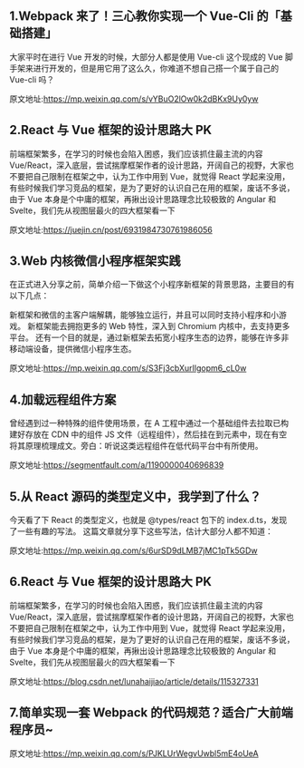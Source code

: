 ## 1.Webpack 来了！三心教你实现一个 Vue-Cli 的「基础搭建」

大家平时在进行 Vue 开发的时候，大部分人都是使用 Vue-cli 这个现成的 Vue 脚手架来进行开发的，但是用它用了这么久，你难道不想自己搭一个属于自己的 Vue-cli 吗？

原文地址:https://mp.weixin.qq.com/s/vYBuO2lOw0k2dBKx9Uy0yw

## 2.React 与 Vue 框架的设计思路大 PK

前端框架繁多，在学习的时候也会陷入困惑，我们应该抓住最主流的内容 Vue/React，深入底层，尝试揣摩框架作者的设计思路，开阔自己的视野，大家也不要把自己限制在框架之中，认为工作中用到 Vue，就觉得 React 学起来没用，有些时候我们学习竞品的框架，是为了更好的认识自己在用的框架，废话不多说，由于 Vue 本身是个中庸的框架，再揪出设计思路理念比较极致的 Angular 和 Svelte，我们先从视图层最火的四大框架看一下

原文地址:https://juejin.cn/post/6931984730761986056

## 3.Web 内核微信小程序框架实践

在正式进入分享之前，简单介绍一下做这个小程序新框架的背景思路，主要目的有以下几点：

新框架和微信的主客户端解耦，能够独立运行，并且可以同时支持小程序和小游戏。
新框架能去拥抱更多的 Web 特性，深入到 Chromium 内核中，去支持更多平台。
还有一个目的就是，通过新框架去拓宽小程序生态的边界，能够在许多非移动端设备，提供微信小程序生态。

原文地址:https://mp.weixin.qq.com/s/S3Fj3cbXurIlgopm6_cL0w

## 4.加载远程组件方案

曾经遇到过一种特殊的组件使用场景，在 A 工程中通过一个基础组件去拉取已构建好存放在 CDN 中的组件 JS 文件（远程组件），然后挂在到元素中，现在有空将其原理梳理成文。旁白：听说这类远程组件在低代码平台中有所使用。

原文地址:https://segmentfault.com/a/1190000040696839

## 5.从 React 源码的类型定义中，我学到了什么？

今天看了下 React 的类型定义，也就是 @types/react 包下的 index.d.ts，发现了一些有趣的写法。
这篇文章就分享下这些写法，估计大部分人都不知道：

原文地址:https://mp.weixin.qq.com/s/6urSD9dLMB7jMC1pTk5GDw

## 6.React 与 Vue 框架的设计思路大 PK

前端框架繁多，在学习的时候也会陷入困惑，我们应该抓住最主流的内容 Vue/React，深入底层，尝试揣摩框架作者的设计思路，开阔自己的视野，大家也不要把自己限制在框架之中，认为工作中用到 Vue，就觉得 React 学起来没用，有些时候我们学习竞品的框架，是为了更好的认识自己在用的框架，废话不多说，由于 Vue 本身是个中庸的框架，再揪出设计思路理念比较极致的 Angular 和 Svelte，我们先从视图层最火的四大框架看一下

原文地址:https://blog.csdn.net/lunahaijiao/article/details/115327331

## 7.简单实现一套 Webpack 的代码规范？适合广大前端程序员~

原文地址:https://mp.weixin.qq.com/s/PJKLUrWegvUwbl5mE4oUeA
